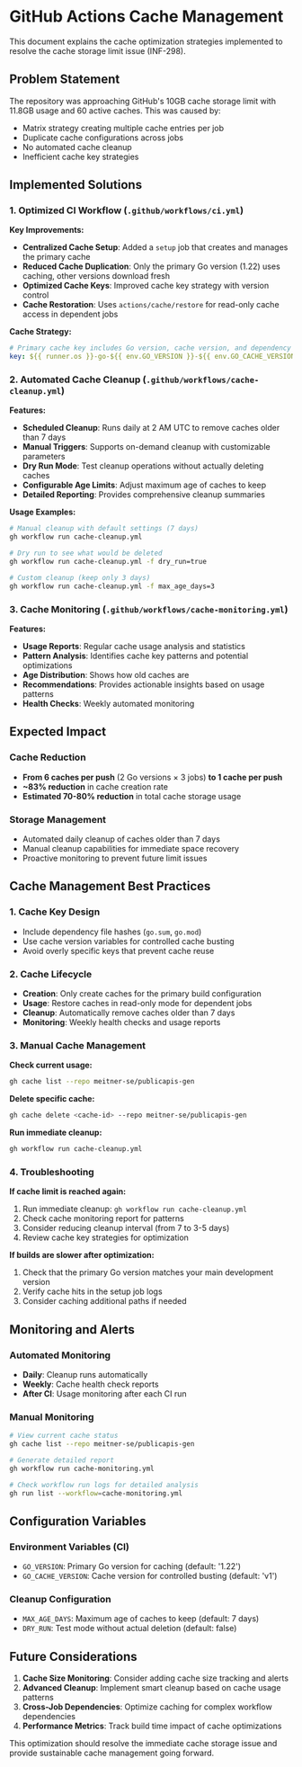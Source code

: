 # GitHub Actions Cache Management

This document explains the cache optimization strategies implemented to resolve the cache storage limit issue (INF-298).

## Problem Statement

The repository was approaching GitHub's 10GB cache storage limit with 11.8GB usage and 60 active caches. This was caused by:

- Matrix strategy creating multiple cache entries per job
- Duplicate cache configurations across jobs
- No automated cache cleanup
- Inefficient cache key strategies

## Implemented Solutions

### 1. Optimized CI Workflow (`.github/workflows/ci.yml`)

**Key Improvements:**
- **Centralized Cache Setup**: Added a `setup` job that creates and manages the primary cache
- **Reduced Cache Duplication**: Only the primary Go version (1.22) uses caching, other versions download fresh
- **Optimized Cache Keys**: Improved cache key strategy with version control
- **Cache Restoration**: Uses `actions/cache/restore` for read-only cache access in dependent jobs

**Cache Strategy:**
```yaml
# Primary cache key includes Go version, cache version, and dependency hashes
key: ${{ runner.os }}-go-${{ env.GO_VERSION }}-${{ env.GO_CACHE_VERSION }}-${{ hashFiles('**/go.sum', '**/go.mod') }}
```

### 2. Automated Cache Cleanup (`.github/workflows/cache-cleanup.yml`)

**Features:**
- **Scheduled Cleanup**: Runs daily at 2 AM UTC to remove caches older than 7 days
- **Manual Triggers**: Supports on-demand cleanup with customizable parameters
- **Dry Run Mode**: Test cleanup operations without actually deleting caches
- **Configurable Age Limits**: Adjust maximum age of caches to keep
- **Detailed Reporting**: Provides comprehensive cleanup summaries

**Usage Examples:**
```bash
# Manual cleanup with default settings (7 days)
gh workflow run cache-cleanup.yml

# Dry run to see what would be deleted
gh workflow run cache-cleanup.yml -f dry_run=true

# Custom cleanup (keep only 3 days)
gh workflow run cache-cleanup.yml -f max_age_days=3
```

### 3. Cache Monitoring (`.github/workflows/cache-monitoring.yml`)

**Features:**
- **Usage Reports**: Regular cache usage analysis and statistics
- **Pattern Analysis**: Identifies cache key patterns and potential optimizations
- **Age Distribution**: Shows how old caches are
- **Recommendations**: Provides actionable insights based on usage patterns
- **Health Checks**: Weekly automated monitoring

## Expected Impact

### Cache Reduction
- **From 6 caches per push** (2 Go versions × 3 jobs) **to 1 cache per push**
- **~83% reduction** in cache creation rate
- **Estimated 70-80% reduction** in total cache storage usage

### Storage Management
- Automated daily cleanup of caches older than 7 days
- Manual cleanup capabilities for immediate space recovery
- Proactive monitoring to prevent future limit issues

## Cache Management Best Practices

### 1. Cache Key Design
- Include dependency file hashes (`go.sum`, `go.mod`)
- Use cache version variables for controlled cache busting
- Avoid overly specific keys that prevent cache reuse

### 2. Cache Lifecycle
- **Creation**: Only create caches for the primary build configuration
- **Usage**: Restore caches in read-only mode for dependent jobs
- **Cleanup**: Automatically remove caches older than 7 days
- **Monitoring**: Weekly health checks and usage reports

### 3. Manual Cache Management

**Check current usage:**
```bash
gh cache list --repo meitner-se/publicapis-gen
```

**Delete specific cache:**
```bash
gh cache delete <cache-id> --repo meitner-se/publicapis-gen
```

**Run immediate cleanup:**
```bash
gh workflow run cache-cleanup.yml
```

### 4. Troubleshooting

**If cache limit is reached again:**
1. Run immediate cleanup: `gh workflow run cache-cleanup.yml`
2. Check cache monitoring report for patterns
3. Consider reducing cleanup interval (from 7 to 3-5 days)
4. Review cache key strategies for optimization

**If builds are slower after optimization:**
1. Check that the primary Go version matches your main development version
2. Verify cache hits in the setup job logs
3. Consider caching additional paths if needed

## Monitoring and Alerts

### Automated Monitoring
- **Daily**: Cleanup runs automatically
- **Weekly**: Cache health check reports
- **After CI**: Usage monitoring after each CI run

### Manual Monitoring
```bash
# View current cache status
gh cache list --repo meitner-se/publicapis-gen

# Generate detailed report
gh workflow run cache-monitoring.yml

# Check workflow run logs for detailed analysis
gh run list --workflow=cache-monitoring.yml
```

## Configuration Variables

### Environment Variables (CI)
- `GO_VERSION`: Primary Go version for caching (default: '1.22')
- `GO_CACHE_VERSION`: Cache version for controlled busting (default: 'v1')

### Cleanup Configuration
- `MAX_AGE_DAYS`: Maximum age of caches to keep (default: 7 days)
- `DRY_RUN`: Test mode without actual deletion (default: false)

## Future Considerations

1. **Cache Size Monitoring**: Consider adding cache size tracking and alerts
2. **Advanced Cleanup**: Implement smart cleanup based on cache usage patterns
3. **Cross-Job Dependencies**: Optimize caching for complex workflow dependencies
4. **Performance Metrics**: Track build time impact of cache optimizations

This optimization should resolve the immediate cache storage issue and provide sustainable cache management going forward.